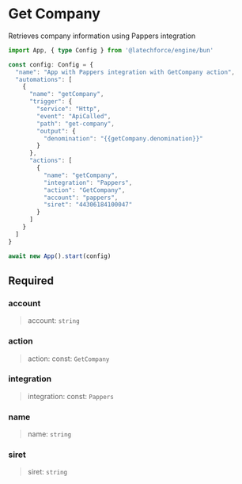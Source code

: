 # Get Company

Retrieves company information using Pappers integration

```ts
import App, { type Config } from '@latechforce/engine/bun'

const config: Config = {
  "name": "App with Pappers integration with GetCompany action",
  "automations": [
    {
      "name": "getCompany",
      "trigger": {
        "service": "Http",
        "event": "ApiCalled",
        "path": "get-company",
        "output": {
          "denomination": "{{getCompany.denomination}}"
        }
      },
      "actions": [
        {
          "name": "getCompany",
          "integration": "Pappers",
          "action": "GetCompany",
          "account": "pappers",
          "siret": "44306184100047"
        }
      ]
    }
  ]
}

await new App().start(config)
```
## Required

### account

>account: `string`

### action

>action: const: `GetCompany`

### integration

>integration: const: `Pappers`

### name

>name: `string`

### siret

>siret: `string`

